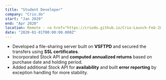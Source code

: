```yaml
---
title: "Student Developer"
company: "Crio.do"
start: "Jan 2020"
end: "Apr 2020"
location: Remote - <a href="https://criodo.github.io/Crio-Launch-Feb-2020-abhishek-chaudhary-in/" target="_blank">Certificate</a>
date: "2020-01-01T00:00:00.000Z"
---
```


- Developed a file-sharing server built on **VSFTPD** and secured the transfers using **SSL certificates**.
- Incorporated Stock API and **computed annualized returns** based on purchase date and holding period.
- Added additional Stock API for **availability** and built **error reporting** by exception handling for more stability.
